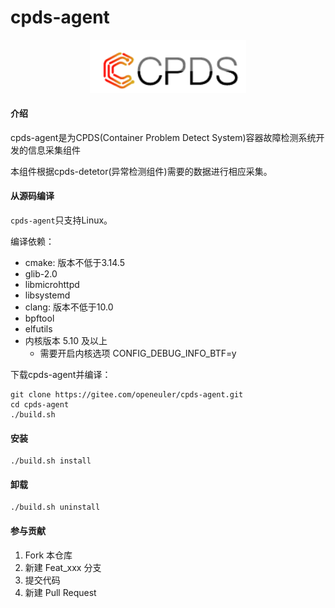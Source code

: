 # cpds-agent

<div align=center>
<img src="docs/images/cpds-icon.png" width="250px"/>
</div>

#### 介绍
cpds-agent是为CPDS(Container Problem Detect System)容器故障检测系统开发的信息采集组件

本组件根据cpds-detetor(异常检测组件)需要的数据进行相应采集。

#### 从源码编译
`cpds-agent`只支持Linux。

编译依赖：
* cmake: 版本不低于3.14.5
* glib-2.0
* libmicrohttpd
* libsystemd
* clang: 版本不低于10.0
* bpftool
* elfutils
* 内核版本 5.10 及以上
   * 需要开启内核选项 CONFIG_DEBUG_INFO_BTF=y

下载cpds-agent并编译：
```
git clone https://gitee.com/openeuler/cpds-agent.git
cd cpds-agent
./build.sh
```

#### 安装
```
./build.sh install
```

#### 卸载
```
./build.sh uninstall
```

#### 参与贡献
1.  Fork 本仓库
2.  新建 Feat_xxx 分支
3.  提交代码
4.  新建 Pull Request
